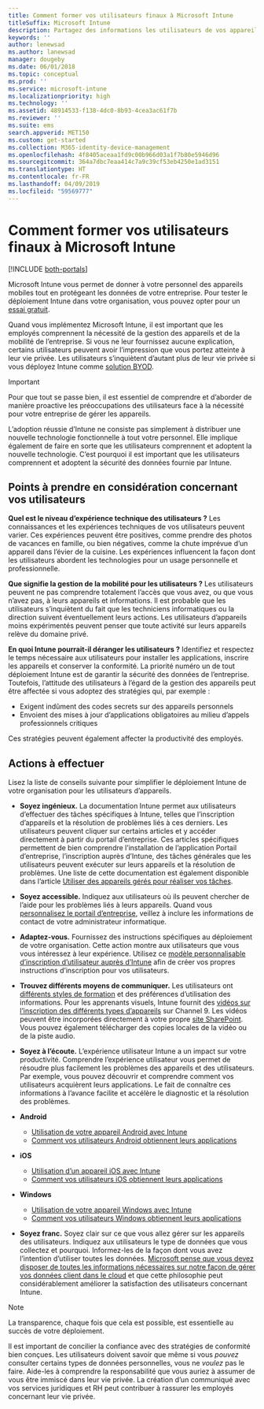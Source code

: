 ```yaml
---
title: Comment former vos utilisateurs finaux à Microsoft Intune
titleSuffix: Microsoft Intune
description: Partagez des informations les utilisateurs de vos appareils pour réussir votre déploiement Intune.
keywords: ''
author: lenewsad
ms.author: lanewsad
manager: dougeby
ms.date: 06/01/2018
ms.topic: conceptual
ms.prod: ''
ms.service: microsoft-intune
ms.localizationpriority: high
ms.technology: ''
ms.assetid: 48914533-f138-4dc0-8b93-4cea3ac61f7b
ms.reviewer: ''
ms.suite: ems
search.appverid: MET150
ms.custom: get-started
ms.collection: M365-identity-device-management
ms.openlocfilehash: 4f8405aceaa1fd9c00b966d03a1f7b80e5946d96
ms.sourcegitcommit: 364a7dbc7eaa414c7a9c39cf53eb4250e1ad3151
ms.translationtype: HT
ms.contentlocale: fr-FR
ms.lasthandoff: 04/09/2019
ms.locfileid: "59569777"
---
```

# <a name="how-to-educate-your-end-users-about-microsoft-intune"></a>Comment former vos utilisateurs finaux à Microsoft Intune

[!INCLUDE [both-portals](./includes/note-for-both-portals.md)]

Microsoft Intune vous permet de donner à votre personnel des appareils mobiles tout en protégeant les données de votre entreprise. Pour tester le déploiement Intune dans votre organisation, vous pouvez opter pour un [essai gratuit](app-sdk.md).

Quand vous implémentez Microsoft Intune, il est important que les employés comprennent la nécessité de la gestion des appareils et de la mobilité de l’entreprise. Si vous ne leur fournissez aucune explication, certains utilisateurs peuvent avoir l’impression que vous portez atteinte à leur vie privée. Les utilisateurs s’inquiètent d’autant plus de leur vie privée si vous déployez Intune comme [solution BYOD](/enterprise-mobility-security/solutions/byod-design-considerations-guide).

> [!Important]
> Pour que tout se passe bien, il est essentiel de comprendre et d’aborder de manière proactive les préoccupations des utilisateurs face à la nécessité pour votre entreprise de gérer les appareils.

L’adoption réussie d’Intune ne consiste pas simplement à distribuer une nouvelle technologie fonctionnelle à tout votre personnel. Elle implique également de faire en sorte que les utilisateurs comprennent et adoptent la nouvelle technologie. C’est pourquoi il est important que les utilisateurs comprennent et adoptent la sécurité des données fournie par Intune. 

## <a name="things-to-consider-about-your-users"></a>Points à prendre en considération concernant vos utilisateurs

__Quel est le niveau d’expérience technique des utilisateurs ?__ Les connaissances et les expériences techniques de vos utilisateurs peuvent varier. Ces expériences peuvent être positives, comme prendre des photos de vacances en famille, ou bien négatives, comme la chute imprévue d’un appareil dans l’évier de la cuisine. Les expériences influencent la façon dont les utilisateurs abordent les technologies pour un usage personnelle et professionnelle.

__Que signifie la gestion de la mobilité pour les utilisateurs ?__ Les utilisateurs peuvent ne pas comprendre totalement l’accès que vous avez, ou que vous n’avez pas, à leurs appareils et informations. Il est probable que les utilisateurs s’inquiètent du fait que les techniciens informatiques ou la direction suivent éventuellement leurs actions. Les utilisateurs d’appareils moins expérimentés peuvent penser que toute activité sur leurs appareils relève du domaine privé. 

__En quoi Intune pourrait-il déranger les utilisateurs ?__  Identifiez et respectez le temps nécessaire aux utilisateurs pour installer les applications, inscrire les appareils et conserver la conformité. La priorité numéro un de tout déploiement Intune est de garantir la sécurité des données de l’entreprise. Toutefois, l’attitude des utilisateurs à l’égard de la gestion des appareils peut être affectée si vous adoptez des stratégies qui, par exemple :  
* Exigent indûment des codes secrets sur des appareils personnels
* Envoient des mises à jour d’applications obligatoires au milieu d’appels professionnels critiques  

Ces stratégies peuvent également affecter la productivité des employés. 

## <a name="things-you-should-do"></a>Actions à effectuer

Lisez la liste de conseils suivante pour simplifier le déploiement Intune de votre organisation pour les utilisateurs d’appareils.

* __Soyez ingénieux.__ La documentation Intune permet aux utilisateurs d’effectuer des tâches spécifiques à Intune, telles que l’inscription d’appareils et la résolution de problèmes liés à ces derniers. Les utilisateurs peuvent cliquer sur certains articles et y accéder directement à partir du portail d’entreprise. Ces articles spécifiques permettent de bien comprendre l’installation de l’application Portail d’entreprise, l’inscription auprès d’Intune, des tâches générales que les utilisateurs peuvent exécuter sur leurs appareils et la résolution de problèmes. Une liste de cette documentation est également disponible dans l’article [Utiliser des appareils gérés pour réaliser vos tâches](/intune-user-help/use-managed-devices-to-get-work-done).

* __Soyez accessible.__ Indiquez aux utilisateurs où ils peuvent chercher de l’aide pour les problèmes liés à leurs appareils. Quand vous [personnalisez le portail d’entreprise](company-portal-customize.md), veillez à inclure les informations de contact de votre administrateur informatique.

* __Adaptez-vous.__ Fournissez des instructions spécifiques au déploiement de votre organisation. Cette action montre aux utilisateurs que vous vous intéressez à leur expérience. Utilisez ce [modèle personnalisable d’inscription d’utilisateur auprès d’Intune](https://gallery.technet.microsoft.com/office/Intune-End-User-Enrollment-3a0c9b0c) afin de créer vos propres instructions d’inscription pour vos utilisateurs.

* __Trouvez différents moyens de communiquer.__ Les utilisateurs ont [différents styles de formation](https://www.umassd.edu/dss/resources/facultystaff/howtoteachandaccommodate/howtoaccommodatedifferentlearningstyles/) et des préférences d’utilisation des informations. Pour les apprenants visuels, Intune fournit des [vidéos sur l’inscription des différents types d’appareils](https://channel9.msdn.com/Series/IntuneEnrollment) sur Channel 9. Les vidéos peuvent être incorporées directement à votre propre [site SharePoint](https://support.office.com/article/Embed-a-video-from-Office-365-Video-59e19984-c34e-4be8-889b-f6fa93910581). Vous pouvez également télécharger des copies locales de la vidéo ou de la piste audio.

* __Soyez à l’écoute.__ L’expérience utilisateur Intune a un impact sur votre productivité. Comprendre l’expérience utilisateur vous permet de résoudre plus facilement les problèmes des appareils et des utilisateurs. Par exemple, vous pouvez découvrir et comprendre comment vos utilisateurs acquièrent leurs applications. Le fait de connaître ces informations à l’avance facilite et accélère le diagnostic et la résolution des problèmes.

* **Android**
  * [Utilisation de votre appareil Android avec Intune](/intune-user-help/using-your-android-device-with-intune)
  * [Comment vos utilisateurs Android obtiennent leurs applications](end-user-apps-android.md)

* **iOS**
  * [Utilisation d’un appareil iOS avec Intune](/intune-user-help/using-your-ios-device-with-intune)
  * [Comment vos utilisateurs iOS obtiennent leurs applications](end-user-apps-ios.md)

* **Windows**
  * [Utilisation de votre appareil Windows avec Intune](/intune-user-help/using-your-windows-device-with-intune)
  * [Comment vos utilisateurs Windows obtiennent leurs applications](end-user-apps-windows.md)

* __Soyez franc.__ Soyez clair sur ce que vous allez gérer sur les appareils des utilisateurs. Indiquez aux utilisateurs le type de données que vous collectez et pourquoi. Informez-les de la façon dont vous avez l’intention d’utiliser toutes les données. [Microsoft pense que vous devez disposer de toutes les informations nécessaires sur notre façon de gérer vos données client dans le cloud](https://www.microsoft.com/trustcenter/about/transparency) et que cette philosophie peut considérablement améliorer la satisfaction des utilisateurs concernant Intune.

>[!Note]
> La transparence, chaque fois que cela est possible, est essentielle au succès de votre déploiement.

Il est important de concilier la confiance avec des stratégies de conformité bien conçues. Les utilisateurs doivent savoir que même si vous *pouvez* consulter certains types de données personnelles, vous ne *voulez* pas le faire. Aide-les à comprendre la responsabilité que vous auriez à assumer de vous être immiscé dans leur vie privée. La création d’un communiqué avec vos services juridiques et RH peut contribuer à rassurer les employés concernant leur vie privée.
